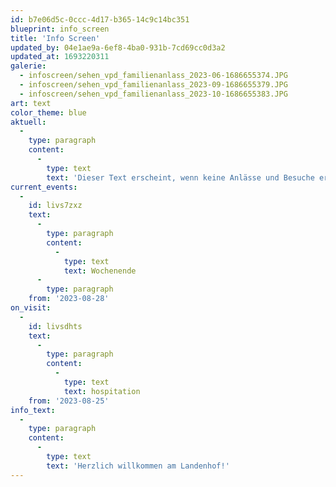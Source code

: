 ```yaml
---
id: b7e06d5c-0ccc-4d17-b365-14c9c14bc351
blueprint: info_screen
title: 'Info Screen'
updated_by: 04e1ae9a-6ef8-4ba0-931b-7cd69cc0d3a2
updated_at: 1693220311
galerie:
  - infoscreen/sehen_vpd_familienanlass_2023-06-1686655374.JPG
  - infoscreen/sehen_vpd_familienanlass_2023-09-1686655379.JPG
  - infoscreen/sehen_vpd_familienanlass_2023-10-1686655383.JPG
art: text
color_theme: blue
aktuell:
  -
    type: paragraph
    content:
      -
        type: text
        text: 'Dieser Text erscheint, wenn keine Anlässe und Besuche erfasst sind. Einzelne Wörter oder Textpassagen können für eine stärkere Hervorhebung fett markiert werden.'
current_events:
  -
    id: livs7zxz
    text:
      -
        type: paragraph
        content:
          -
            type: text
            text: Wochenende
      -
        type: paragraph
    from: '2023-08-28'
on_visit:
  -
    id: livsdhts
    text:
      -
        type: paragraph
        content:
          -
            type: text
            text: hospitation
    from: '2023-08-25'
info_text:
  -
    type: paragraph
    content:
      -
        type: text
        text: 'Herzlich willkommen am Landenhof!'
---
```

